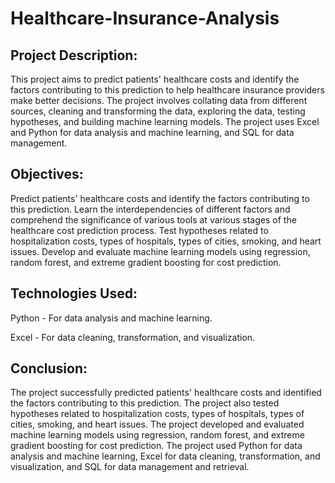 # Healthcare-Insurance-Analysis
## Project Description:
This project aims to predict patients' healthcare costs and identify the factors contributing to this prediction to help healthcare insurance providers make better decisions. The project involves collating data from different sources, cleaning and transforming the data, exploring the data, testing hypotheses, and building machine learning models. The project uses Excel and Python for data analysis and machine learning, and SQL for data management.

## Objectives:

Predict patients' healthcare costs and identify the factors contributing to this prediction.
Learn the interdependencies of different factors and comprehend the significance of various tools at various stages of the healthcare cost prediction process.
Test hypotheses related to hospitalization costs, types of hospitals, types of cities, smoking, and heart issues.
Develop and evaluate machine learning models using regression, random forest, and extreme gradient boosting for cost prediction.


## Technologies Used:

Python - For data analysis and machine learning.

Excel - For data cleaning, transformation, and visualization.



## Conclusion:
The project successfully predicted patients' healthcare costs and identified the factors contributing to this prediction. The project also tested hypotheses related to hospitalization costs, types of hospitals, types of cities, smoking, and heart issues. The project developed and evaluated machine learning models using regression, random forest, and extreme gradient boosting for cost prediction. The project used Python for data analysis and machine learning, Excel for data cleaning, transformation, and visualization, and SQL for data management and retrieval.
